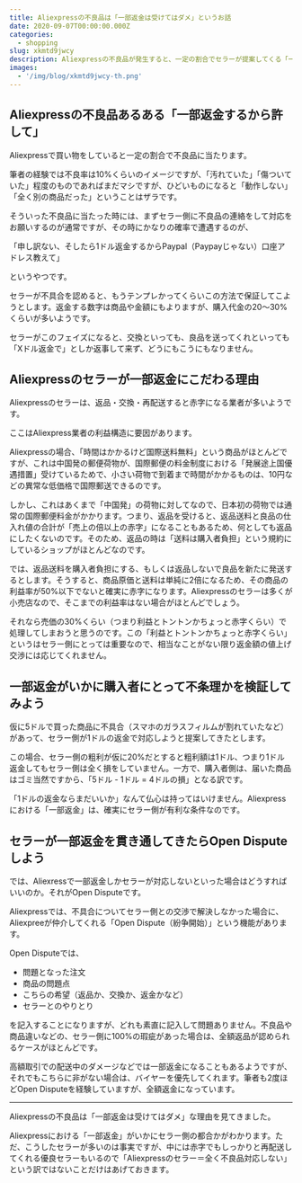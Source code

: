 ```yaml
---
title: Aliexpressの不良品は「一部返金は受けてはダメ」というお話
date: 2020-09-07T00:00:00.000Z
categories:
  - shopping
slug: xkmtd9jwcy
description: Aliexpressの不良品が発生すると、一定の割合でセラーが提案してくる「一部返金」は受けてはダメな理由と、一部返金を提案された時の対応をまとめました。
images:
  - '/img/blog/xkmtd9jwcy-th.png'
---
```


## Aliexpressの不良品あるある「一部返金するから許して」

Aliexpressで買い物をしていると一定の割合で不良品に当たります。

筆者の経験では不良率は10%くらいのイメージですが、「汚れていた」「傷ついていた」程度のものであればまだマシですが、ひどいものになると「動作しない」「全く別の商品だった」ということはザラです。

そういった不良品に当たった時には、まずセラー側に不良品の連絡をして対応をお願いするのが通常ですが、その時にかなりの確率で遭遇するのが、

「申し訳ない、そしたら1ドル返金するからPaypal（Paypayじゃない）口座アドレス教えて」

というやつです。

セラーが不具合を認めると、もうテンプレかってくらいこの方法で保証してこようとします。返金する数字は商品や金額にもよりますが、購入代金の20〜30%くらいが多いようです。

セラーがこのフェイズになると、交換といっても、良品を送ってくれといっても「Xドル返金で」としか返事して来ず、どうにもこうにもなりません。

## Aliexpressのセラーが一部返金にこだわる理由

Aliexpressのセラーは、返品・交換・再配送すると赤字になる業者が多いようです。

ここはAliexpress業者の利益構造に要因があります。

Aliexpressの場合、「時間はかかるけど国際送料無料」という商品がほとんどですが、これは中国発の郵便荷物が、国際郵便の料金制度における「発展途上国優遇措置」受けているためで、小さい荷物で到着まで時間がかかるものは、10円などの異常な低価格で国際郵送できるのです。

しかし、これはあくまで「中国発」の荷物に対してなので、日本初の荷物では通常の国際郵便料金がかかります。つまり、返品を受けると、返品送料と良品の仕入れ値の合計が「売上の倍以上の赤字」になることもあるため、何としても返品にしたくないのです。そのため、返品の時は「送料は購入者負担」という規約にしているショップがほとんどなのです。

では、返品送料を購入者負担にする、もしくは返品しないで良品を新たに発送するとします。そうすると、商品原価と送料は単純に2倍になるため、その商品の利益率が50%以下でないと確実に赤字になります。Aliexpressのセラーは多くが小売店なので、そこまでの利益率はない場合がほとんどでしょう。

それなら売価の30%くらい（つまり利益とトントンかちょっと赤字くらい）で処理してしまおうと思うのです。この「利益とトントンかちょっと赤字くらい」というはセラー側にとっては重要なので、相当なことがない限り返金額の値上げ交渉には応じてくれません。

## 一部返金がいかに購入者にとって不条理かを検証してみよう

仮に5ドルで買った商品に不具合（スマホのガラスフィルムが割れていたなど）があって、セラー側が1ドルの返金で対応しようと提案してきたとします。

この場合、セラー側の粗利が仮に20%だとすると粗利額は1ドル、つまり1ドル返金してもセラー側は全く損をしていません。一方で、購入者側は、届いた商品はゴミ当然ですから、「5ドル - 1ドル = 4ドルの損」となる訳です。

「1ドルの返金ならまだいいか」なんて仏心は持ってはいけません。Aliexpressにおける「一部返金」は、確実にセラー側が有利な条件なのです。

## セラーが一部返金を貫き通してきたらOpen Disputeしよう

では、Aliexressで一部返金しかセラーが対応しないといった場合はどうすればいいのか。それがOpen Disputeです。

Aliexpressでは、不具合についてセラー側との交渉で解決しなかった場合に、Aliexpreeが仲介してくれる「Open Dispute（紛争開始）」という機能があります。

Open Disputeでは、

- 問題となった注文
- 商品の問題点
- こちらの希望（返品か、交換か、返金かなど）
- セラーとのやりとり

を記入することになりますが、どれも素直に記入して問題ありません。不良品や商品違いなどの、セラー側に100%の瑕疵があった場合は、全額返品が認められるケースがほとんどです。

高額取引での配送中のダメージなどでは一部返金になることもあるようですが、それでもこちらに非がない場合は、バイヤーを優先してくれます。筆者も2度ほどOpen Disputeを経験していますが、全額返金になっています。

----

Aliexpressの不良品は「一部返金は受けてはダメ」な理由を見てきました。

Aliexpressにおける「一部返金」がいかにセラー側の都合かがわかります。ただ、こうしたセラーが多いのは事実ですが、中には赤字でもしっかりと再配送してくれる優良セラーもいるので「Aliexpressのセラー＝全く不良品対応しない」という訳ではないことだけはあげておきます。
